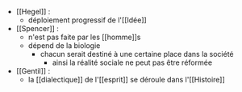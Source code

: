- [[Hegel]] :
	- déploiement progressif de l'[[Idée]]
- [[Spencer]] : 
	- n'est pas faite par les [[homme]]s
    - dépend de la biologie
      - chacun serait destiné à une certaine place dans la société
        - ainsi la réalité sociale ne peut pas être réformée
- [[Gentil]] :
	-   la [[dialectique]] de l'[[esprit]] se déroule dans l'[[Histoire]]